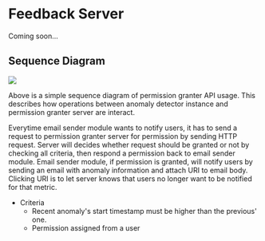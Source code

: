 # Feedback Server

Coming soon...

## Sequence Diagram
<img src="https://gitlab.com/phanuwit.suriya/argos-demo/raw/develop-branch/static/img/sequence-diagram.png">

Above is a simple sequence diagram of permission granter API usage. This describes how operations between anomaly detector instance and permission granter server are interact.

Everytime email sender module wants to notify users, it has to send a request to permission granter server for permission by sending HTTP request. Server will decides whether request should be granted or not by checking all criteria, then respond a permission back to email sender module. Email sender module, if permission is granted, will notify users by sending an email with anomaly information and attach URI to email body. Clicking URI is to let server knows that users no longer want to be notified for that metric.

- Criteria
    - Recent anomaly's start timestamp must be higher than the previous' one.
    - Permission assigned from a user